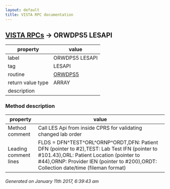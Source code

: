 ```yaml
---
layout: default
title: VISTA RPC documentation
---
```




## [VISTA RPCs](TableOfContent.md) &#8594; ORWDPS5 LESAPI 

 property | value 
--- | --- 
 label | ORWDPS5 LESAPI
 tag | LESAPI
 routine | [ORWDPS5](http://code.osehra.org/dox/Routine_ORWDPS5_source.html)
 return value type | ARRAY
 description | 


### Method description

 property | value 
--- | --- 
 Method comment | Call LES Api from inside CPRS for validating changed lab order
 Leading comment lines | FLDS = DFN^TEST^ORL^ORNP^ORDT,DFN:  Patient DFN (pointer to #2),TEST: Lab Test IFN (pointer to #101.43),ORL:  Patient Location (pointer to #44),ORNP: Provider IEN (pointer to #200),ORDT: Collection date/time (fileman format)




 ###### Generated on January 11th 2017, 6:39:43 am
